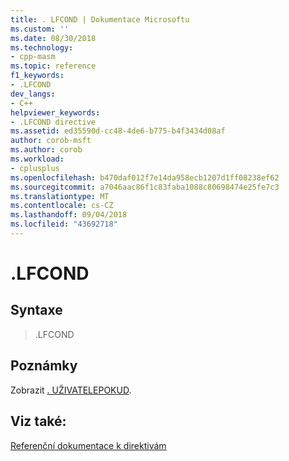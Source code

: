 ```yaml
---
title: . LFCOND | Dokumentace Microsoftu
ms.custom: ''
ms.date: 08/30/2018
ms.technology:
- cpp-masm
ms.topic: reference
f1_keywords:
- .LFCOND
dev_langs:
- C++
helpviewer_keywords:
- .LFCOND directive
ms.assetid: ed35590d-cc48-4de6-b775-b4f3434d08af
author: corob-msft
ms.author: corob
ms.workload:
- cplusplus
ms.openlocfilehash: b470daf012f7e14da958ecb1207d1ff08238ef62
ms.sourcegitcommit: a7046aac86f1c83faba1088c80698474e25fe7c3
ms.translationtype: MT
ms.contentlocale: cs-CZ
ms.lasthandoff: 09/04/2018
ms.locfileid: "43692718"
---
```

# <a name="lfcond"></a>.LFCOND

## <a name="syntax"></a>Syntaxe

> .LFCOND

## <a name="remarks"></a>Poznámky

Zobrazit [. UŽIVATELEPOKUD](../../assembler/masm/dot-listif.md).

## <a name="see-also"></a>Viz také:

[Referenční dokumentace k direktivám](../../assembler/masm/directives-reference.md)<br/>